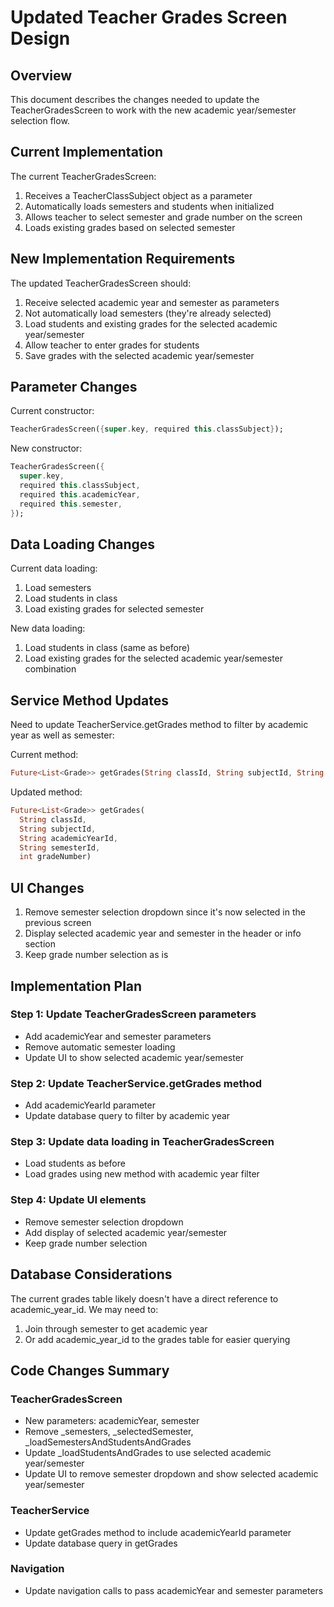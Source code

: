 # Updated Teacher Grades Screen Design

## Overview
This document describes the changes needed to update the TeacherGradesScreen to work with the new academic year/semester selection flow.

## Current Implementation
The current TeacherGradesScreen:
1. Receives a TeacherClassSubject object as a parameter
2. Automatically loads semesters and students when initialized
3. Allows teacher to select semester and grade number on the screen
4. Loads existing grades based on selected semester

## New Implementation Requirements
The updated TeacherGradesScreen should:
1. Receive selected academic year and semester as parameters
2. Not automatically load semesters (they're already selected)
3. Load students and existing grades for the selected academic year/semester
4. Allow teacher to enter grades for students
5. Save grades with the selected academic year/semester

## Parameter Changes
Current constructor:
```dart
TeacherGradesScreen({super.key, required this.classSubject});
```

New constructor:
```dart
TeacherGradesScreen({
  super.key, 
  required this.classSubject,
  required this.academicYear,
  required this.semester,
});
```

## Data Loading Changes
Current data loading:
1. Load semesters
2. Load students in class
3. Load existing grades for selected semester

New data loading:
1. Load students in class (same as before)
2. Load existing grades for the selected academic year/semester combination

## Service Method Updates
Need to update TeacherService.getGrades method to filter by academic year as well as semester:

Current method:
```dart
Future<List<Grade>> getGrades(String classId, String subjectId, String semesterId, int gradeNumber)
```

Updated method:
```dart
Future<List<Grade>> getGrades(
  String classId, 
  String subjectId, 
  String academicYearId,
  String semesterId, 
  int gradeNumber)
```

## UI Changes
1. Remove semester selection dropdown since it's now selected in the previous screen
2. Display selected academic year and semester in the header or info section
3. Keep grade number selection as is

## Implementation Plan

### Step 1: Update TeacherGradesScreen parameters
- Add academicYear and semester parameters
- Remove automatic semester loading
- Update UI to show selected academic year/semester

### Step 2: Update TeacherService.getGrades method
- Add academicYearId parameter
- Update database query to filter by academic year

### Step 3: Update data loading in TeacherGradesScreen
- Load students as before
- Load grades using new method with academic year filter

### Step 4: Update UI elements
- Remove semester selection dropdown
- Add display of selected academic year/semester
- Keep grade number selection

## Database Considerations
The current grades table likely doesn't have a direct reference to academic_year_id. We may need to:
1. Join through semester to get academic year
2. Or add academic_year_id to the grades table for easier querying

## Code Changes Summary

### TeacherGradesScreen
- New parameters: academicYear, semester
- Remove _semesters, _selectedSemester, _loadSemestersAndStudentsAndGrades
- Update _loadStudentsAndGrades to use selected academic year/semester
- Update UI to remove semester dropdown and show selected academic year/semester

### TeacherService
- Update getGrades method to include academicYearId parameter
- Update database query in getGrades

### Navigation
- Update navigation calls to pass academicYear and semester parameters